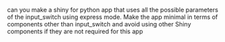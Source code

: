 can you make a shiny for python app that uses all the possible parameters of the input_switch using express mode.
Make the app minimal in terms of components other than input_switch and avoid using other Shiny components if they are not required for this app
